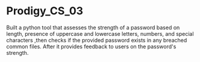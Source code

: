 # Prodigy_CS_03
Built a python tool that assesses the strength of a password based on length, presence of uppercase and lowercase letters, numbers, and special characters ,then checks if the provided password exists in any breached common files. After it provides feedback to users on the password's strength.
